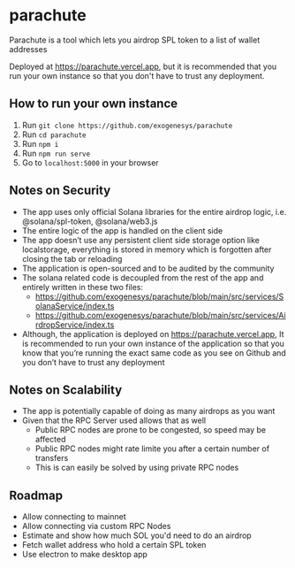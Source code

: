 # parachute

Parachute is a tool which lets you airdrop SPL token to a list of wallet addresses

Deployed at https://parachute.vercel.app, but it is recommended that you run your own instance so that you don't have to trust any deployment.

## How to run your own instance
1. Run `git clone https://github.com/exogenesys/parachute`
2. Run `cd parachute`
3. Run `npm i`
4. Run `npm run serve`
5. Go to `localhost:5000` in your browser


## Notes on Security
- The app uses only official Solana libraries for the entire airdrop logic, i.e. @solana/spl-token, @solana/web3.js
- The entire logic of the app is handled on the client side
- The app doesn’t use any persistent client side storage option like localstorage, everything is stored in memory which is forgotten after closing the tab or reloading
- The application is open-sourced and to be audited by the community
- The solana related code is decoupled from the rest of the app and entirely written in these two files:
  - https://github.com/exogenesys/parachute/blob/main/src/services/SolanaService/index.ts
  - https://github.com/exogenesys/parachute/blob/main/src/services/AirdropService/index.ts
- Although, the application is deployed on https://parachute.vercel.app, It is recommended to run your own instance of the application so that you know that you’re running the exact same code as you see on Github and you don’t have to trust any deployment

## Notes on Scalability
- The app is potentially capable of doing as many airdrops as you want
- Given that the RPC Server used allows that as well
  - Public RPC nodes are prone to be congested, so speed may be affected
  - Public RPC nodes might rate limite you after a certain number of transfers
  - This is can easily be solved by using private RPC nodes

## Roadmap
- Allow connecting to mainnet
- Allow connecting via custom RPC Nodes
- Estimate and show how much SOL you'd need to do an airdrop
- Fetch wallet address who hold a certain SPL token
- Use electron to make desktop app

